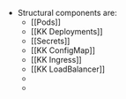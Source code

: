- Structural components are:
	- [[Pods]]
	- [[KK Deployments]]
	- [[Secrets]]
	- [[KK ConfigMap]]
	- [[KK Ingress]]
	- [[KK LoadBalancer]]
	-
	-